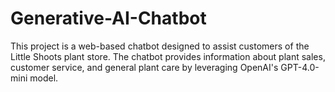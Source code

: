 # Generative-AI-Chatbot
This project is a web-based chatbot designed to assist customers of the Little Shoots plant store. The chatbot provides information about plant sales, customer service, and general plant care by leveraging OpenAI's GPT-4.0-mini model.
